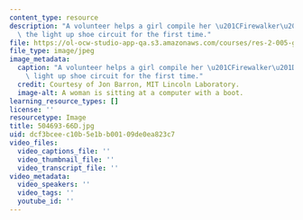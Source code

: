 ```yaml
---
content_type: resource
description: "A volunteer helps a girl compile her \u201CFirewalker\u201D code on\
  \ the light up shoe circuit for the first time."
file: https://ol-ocw-studio-app-qa.s3.amazonaws.com/courses/res-2-005-girls-who-build-make-your-own-wearables-workshop-spring-2015/dcf3bceec10b5e1bb00109de0ea823c7_504693-66D.jpg
file_type: image/jpeg
image_metadata:
  caption: "A volunteer helps a girl compile her \u201CFirewalker\u201D code on the\
    \ light up shoe circuit for the first time."
  credit: Courtesy of Jon Barron, MIT Lincoln Laboratory.
  image-alt: A woman is sitting at a computer with a boot.
learning_resource_types: []
license: ''
resourcetype: Image
title: 504693-66D.jpg
uid: dcf3bcee-c10b-5e1b-b001-09de0ea823c7
video_files:
  video_captions_file: ''
  video_thumbnail_file: ''
  video_transcript_file: ''
video_metadata:
  video_speakers: ''
  video_tags: ''
  youtube_id: ''
---
```

